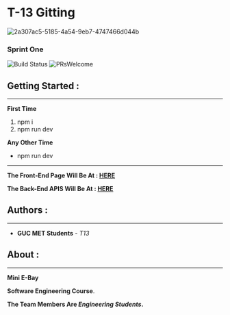 # **T-13 Gitting**

![2a307ac5-5185-4a54-9eb7-4747466d044b](https://user-images.githubusercontent.com/36129107/36266896-546655e6-127b-11e8-8567-1b97ca6ed499.jpeg)

### **Sprint One**

![Build Status](https://semaphoreapp.com/api/v1/projects/d4cca506-99be-44d2-b19e-176f36ec8cf1/128505/badge.svg) ![PRsWelcome](https://img.shields.io/badge/PRs-welcome-brightgreen.svg?style=flat-square)



## **Getting Started** :
--------------------

**First Time**

1. npm i
2. npm run dev


**Any Other Time**

- npm run dev

----------------------------------------------

**The Front-End Page Will Be At : [HERE](http://localhost:4200)**

**The Back-End APIS Will Be At : [HERE](http://localhost:3000)**


## **Authors** :
------------

- **GUC MET Students** - _T13_


## **About** :
-----------

**Mini E-Bay**

**Software Engineering Course**.

**The Team Members Are _Engineering Students_.**
